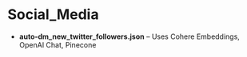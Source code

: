 # Social_Media 


- **auto-dm_new_twitter_followers.json** – Uses Cohere Embeddings, OpenAI Chat, Pinecone
